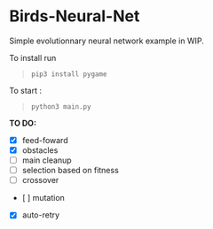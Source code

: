 # Birds-Neural-Net

Simple evolutionnary neural network example in WIP.

To install run 
> `pip3 install pygame`

To start :  
> `python3 main.py`

**TO DO:**

 - [x] feed-foward
 - [x] obstacles
 - [ ] main cleanup  
 - [ ] selection based on fitness
 - [ ] crossover
 - [ ] mutation
 - [x] auto-retry
